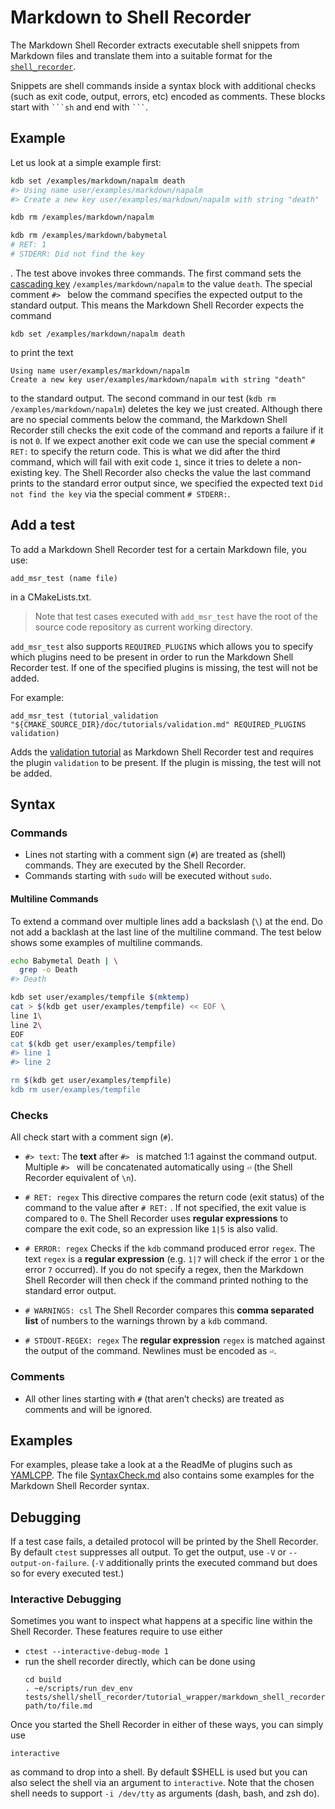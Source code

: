 # Markdown to Shell Recorder

The Markdown Shell Recorder extracts executable shell snippets from Markdown files and translate them into a suitable format for the [`shell_recorder`](../shell_recorder/README.md).

Snippets are shell commands inside a syntax block with additional checks (such as exit code, output, errors, etc) encoded as comments. These blocks start with ```` ```sh ````  and end with ```` ``` ````.

## Example

Let us look at a simple example first:

```sh
kdb set /examples/markdown/napalm death
#> Using name user/examples/markdown/napalm
#> Create a new key user/examples/markdown/napalm with string "death"

kdb rm /examples/markdown/napalm

kdb rm /examples/markdown/babymetal
# RET: 1
# STDERR: Did not find the key
```

. The test above invokes three commands. The first command sets the [cascading key](/doc/tutorials/cascading.md)
`/examples/markdown/napalm` to the value `death`. The special comment `#> ` below the command specifies the expected output to the standard
output. This means the Markdown Shell Recorder expects the command

```
kdb set /examples/markdown/napalm death
```

to print the text

```
Using name user/examples/markdown/napalm
Create a new key user/examples/markdown/napalm with string "death"
```

to the standard output. The second command in our test (`kdb rm /examples/markdown/napalm`) deletes the key we just created. Although there
are no special comments below the command, the Markdown Shell Recorder still checks the exit code of the command and reports a failure if
it is not `0`. If we expect another exit code we can use the special comment `# RET:` to specify the return code. This is what we did after
the third command, which will fail with exit code `1`, since it tries to delete a non-existing key. The Shell Recorder also checks the
value the last command prints to the standard error output since, we specified the expected text `Did not find the key` via the special
comment `# STDERR:`.

## Add a test

To add a Markdown Shell Recorder test for a certain Markdown file, you use:

```
add_msr_test (name file)
```

in a CMakeLists.txt.

> Note that test cases executed with `add_msr_test` have the root of the source code repository as current working directory.

`add_msr_test` also supports `REQUIRED_PLUGINS` which allows you to specify which plugins need to be present in order to
run the Markdown Shell Recorder test.
If one of the specified plugins is missing, the test will not be added.

For example:

```
add_msr_test (tutorial_validation "${CMAKE_SOURCE_DIR}/doc/tutorials/validation.md" REQUIRED_PLUGINS validation)
```

Adds the [validation tutorial](/doc/tutorials/validation.md) as Markdown Shell Recorder test and requires the plugin `validation` to be present.
If the plugin is missing, the test will not be added.



## Syntax

### Commands

- Lines not starting with a comment sign (`#`) are treated as (shell) commands. They are  executed by the Shell Recorder.
- Commands starting with `sudo` will be executed without `sudo`.

#### Multiline Commands

To extend a command over multiple lines add a backslash (`\`) at the end. Do not add a backlash at the last line of the multiline command.
The test below shows some examples of multiline commands.

```sh
echo Babymetal Death | \
  grep -o Death
#> Death

kdb set user/examples/tempfile $(mktemp)
cat > $(kdb get user/examples/tempfile) << EOF \
line 1\
line 2\
EOF
cat $(kdb get user/examples/tempfile)
#> line 1
#> line 2

rm $(kdb get user/examples/tempfile)
kdb rm user/examples/tempfile
```

### Checks

All check start with a comment sign (`#`).

- `#> text`: The **text** after `#> ` is matched 1:1 against the command output. Multiple `#> ` will be concatenated automatically using `⏎` (the Shell Recorder equivalent of `\n`).

- `# RET: regex` This directive compares the return code (exit status) of the command to the value after `# RET:` . If not specified, the exit value is compared to `0`. The Shell Recorder uses **regular expressions** to compare the exit code, so an expression like `1|5` is also valid.

- `# ERROR: regex` Checks if the `kdb` command produced error `regex`. The text `regex` is a **regular expression** (e.g. `1|7` will check if the error `1` or the error `7` occurred).
   If you do not specify a regex, then the Markdown Shell Recorder will then check if the command printed nothing to the standard error output.

- `# WARNINGS: csl` The Shell Recorder compares this **comma separated list** of numbers to the warnings thrown by a `kdb` command.

- `# STDOUT-REGEX: regex` The **regular expression** `regex` is matched against the output of the command. Newlines must be encoded as `⏎`.

### Comments

- All other lines starting with `#` (that aren’t checks) are treated as comments and will be ignored.

## Examples

For examples, please take a look at a the ReadMe of plugins such as [YAMLCPP](/src/plugins/yamlcpp/README). The file [SyntaxCheck.md](SyntaxCheck.md) also contains some examples for the Markdown Shell Recorder syntax.

## Debugging

If a test case fails, a detailed protocol will be printed by the Shell Recorder.
By default `ctest` suppresses all output.
To get the output, use `-V` or `--output-on-failure`.
(`-V` additionally prints the executed command but does so for every executed test.)

### Interactive Debugging

Sometimes you want to inspect what happens at a specific line within the Shell Recorder.
These features require to use either

- `ctest --interactive-debug-mode 1`
- run the shell recorder directly, which can be done using
  ```
  cd build
  . ~e/scripts/run_dev_env
  tests/shell/shell_recorder/tutorial_wrapper/markdown_shell_recorder.sh path/to/file.md
  ```

Once you started the Shell Recorder in either of these ways, you can simply use

```
interactive
```

as command to drop into a shell.
By default $SHELL is used but you can also select the shell via an argument to `interactive`.
Note that the chosen shell needs to support `-i /dev/tty` as arguments (dash, bash, and zsh do).
